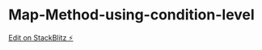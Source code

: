 # Map-Method-using-condition-level

[Edit on StackBlitz ⚡️](https://stackblitz.com/edit/react-sfkxex)